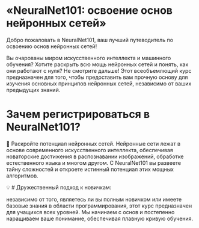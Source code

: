 # «NeuralNet101: освоение основ нейронных сетей»
Добро пожаловать в  NeuralNet101, ваш лучший путеводитель по освоению основ нейронных сетей!

Вы очарованы миром искусственного интеллекта и машинного обучения? Хотите раскрыть всю мощь нейронных сетей и понять, как они работают с нуля? Не смотрите дальше! Этот всеобъемлющий курс предназначен для того, чтобы предоставить вам прочную основу для изучения основных принципов нейронных сетей, независимо от ваших предыдущих знаний.

# Зачем регистрироваться в NeuralNet101?

🧠 Раскройте потенциал нейронных сетей. Нейронные сети лежат в основе современного искусственного интеллекта, обеспечивая новаторские достижения в распознавании изображений, обработке естественного языка и многом другом. С NeuralNet101 вы развеете тайну сложностей и откроете истинный потенциал этих мощных алгоритмов.

💡 # Дружественный подход к новичкам:

независимо от того, являетесь ли вы полным новичком или имеете базовые знания в области программирования, этот курс предназначен для учащихся всех уровней. Мы начинаем с основ и постепенно наращиваем ваше понимание, обеспечивая плавную кривую обучения.
